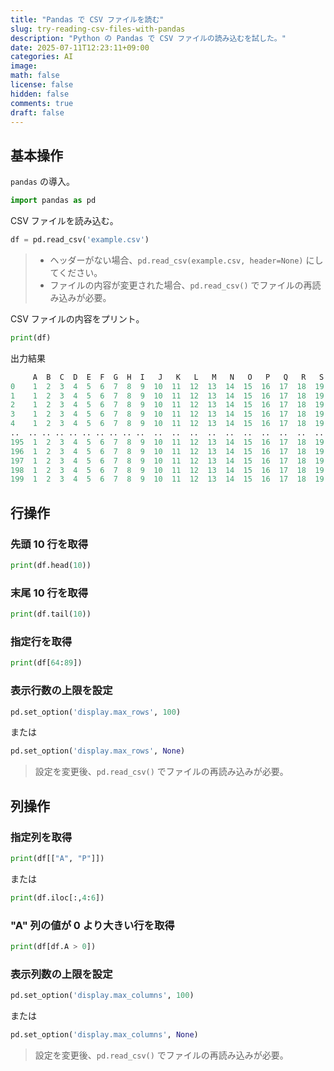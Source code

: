 ```yaml
---
title: "Pandas で CSV ファイルを読む"
slug: try-reading-csv-files-with-pandas
description: "Python の Pandas で CSV ファイルの読み込むを試した。"
date: 2025-07-11T12:23:11+09:00
categories: AI
image:
math: false
license: false
hidden: false
comments: true
draft: false
---
```


## 基本操作
`pandas` の導入。
```python
import pandas as pd
```

CSV ファイルを読み込む。
```python
df = pd.read_csv('example.csv')
```

> - ヘッダーがない場合、`pd.read_csv(example.csv, header=None)` にしてください。
> - ファイルの内容が変更された場合、`pd.read_csv()` でファイルの再読み込みが必要。

CSV ファイルの内容をプリント。
```python
print(df)
```

出力結果
```python
     A  B  C  D  E  F  G  H  I   J   K   L   M   N   O   P   Q   R   S   T   U   V   W   X   Y   Z
0    1  2  3  4  5  6  7  8  9  10  11  12  13  14  15  16  17  18  19  20  21  22  23  24  25  26
1    1  2  3  4  5  6  7  8  9  10  11  12  13  14  15  16  17  18  19  20  21  22  23  24  25  26
2    1  2  3  4  5  6  7  8  9  10  11  12  13  14  15  16  17  18  19  20  21  22  23  24  25  26
3    1  2  3  4  5  6  7  8  9  10  11  12  13  14  15  16  17  18  19  20  21  22  23  24  25  26
4    1  2  3  4  5  6  7  8  9  10  11  12  13  14  15  16  17  18  19  20  21  22  23  24  25  26
..  .. .. .. .. .. .. .. .. ..  ..  ..  ..  ..  ..  ..  ..  ..  ..  ..  ..  ..  ..  ..  ..  ..  ..
195  1  2  3  4  5  6  7  8  9  10  11  12  13  14  15  16  17  18  19  20  21  22  23  24  25  26
196  1  2  3  4  5  6  7  8  9  10  11  12  13  14  15  16  17  18  19  20  21  22  23  24  25  26
197  1  2  3  4  5  6  7  8  9  10  11  12  13  14  15  16  17  18  19  20  21  22  23  24  25  26
198  1  2  3  4  5  6  7  8  9  10  11  12  13  14  15  16  17  18  19  20  21  22  23  24  25  26
199  1  2  3  4  5  6  7  8  9  10  11  12  13  14  15  16  17  18  19  20  21  22  23  24  25  26
```

## 行操作

### 先頭 10 行を取得
```python
print(df.head(10))
```

### 末尾 10 行を取得
```python
print(df.tail(10))
```

### 指定行を取得
```python
print(df[64:89])
```

### 表示行数の上限を設定
```python
pd.set_option('display.max_rows', 100)
```

または
```python
pd.set_option('display.max_rows', None)
```

> 設定を変更後、`pd.read_csv()` でファイルの再読み込みが必要。

## 列操作
### 指定列を取得
```python
print(df[["A", "P"]])
```

または
```python
print(df.iloc[:,4:6])
```

### "A" 列の値が 0 より大きい行を取得
```python
print(df[df.A > 0])
```

### 表示列数の上限を設定
```python
pd.set_option('display.max_columns', 100)
```

または
```python
pd.set_option('display.max_columns', None)
```

> 設定を変更後、`pd.read_csv()` でファイルの再読み込みが必要。